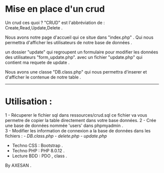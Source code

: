 
# Mise en place d'un crud 
Un crud ces quoi ? 
"CRUD" est l'abbréviation de : Create,Read,Update,Delete .

Nous avons notre page d'accueil qui ce situe dans "index.php" . 
Qui nous permettra d'afficher les utilisateurs de notre base de données .

un dossier "update" qui regroupent un formulaire pour modifier les données des utilisateurs "form_update.php". 
avec un fichier "update.php" qui contient ma requete de update . 

Nous avons une classe "DB.class.php" qui nous permettra d'inserer et d'afficher le contenue de notre table . 

--------------------------------------------------------------------------------------
# Utilisation : 

1 - Récuperer le fichier sql dans ressources/crud.sql ce fichier va vous permetre de copier la table directement dans votre base données.
2 - Crée une base de données nommée 'users' dans phpmyadmin .  
3 - Modifier les information de connexion a la base de données dans les fichiers :
                                        - *DB.class.php*
                                        - *delete.php* 
                                        - *update.php* 



- Techno CSS : Bootstrap . 
- Techno PHP : PHP 8.0.12 .
- Lecture BDD : PDO , class . 

By AXESAN .




 
